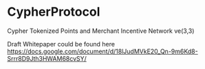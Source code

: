 # CypherProtocol
Cypher Tokenized Points and Merchant Incentive Network ve(3,3)

Draft Whitepaper could be found here
https://docs.google.com/document/d/18lJudMVkE20_Qn-9m6Kd8-Srrr8D9Jth3HWAM68cvSY/
